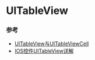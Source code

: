 # UITableView

### 参考
			
* [UITableView与UITableViewCell](http://www.howzhi.com/group/iosDevelop/discuss/2067)
* [IOS控件UITableView详解](http://blog.csdn.net/qq5306546/article/details/8062606)